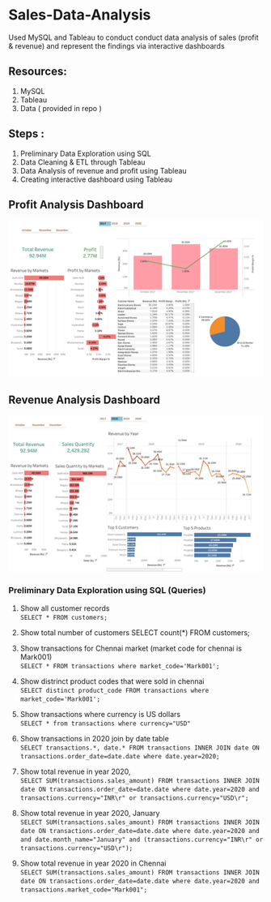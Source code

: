# Sales-Data-Analysis
Used MySQL and Tableau to conduct conduct data analysis of sales (profit &amp; revenue) and represent the findings via interactive dashboards 

## Resources: 
1. MySQL 
2.  Tableau 
3.  Data ( provided in repo )

## Steps : 
1. Preliminary Data Exploration using SQL 
2.  Data Cleaning & ETL through Tableau 
3.  Data Analysis of revenue and profit using Tableau
4.  Creating interactive dashboard using Tableau

## Profit Analysis Dashboard
![]( ProfitDashboard.png )

## Revenue Analysis Dashboard
![]( RevenueDashboard.png )


### Preliminary Data Exploration using SQL (Queries)
1. Show all customer records <br />
 `SELECT * FROM customers;`

2. Show total number of customers
SELECT count(*) FROM customers;

3. Show transactions for Chennai market (market code for chennai is Mark001) <br />
`SELECT * FROM transactions where market_code='Mark001'; `

4. Show distrinct product codes that were sold in chennai <br />
`SELECT distinct product_code FROM transactions where market_code='Mark001';`

5. Show transactions where currency is US dollars <br />
 `SELECT * from transactions where currency="USD"`

6. Show transactions in 2020 join by date table <br />
`SELECT transactions.*, date.* FROM transactions INNER JOIN date ON transactions.order_date=date.date where date.year=2020;`

7. Show total revenue in year 2020, <br />
`SELECT SUM(transactions.sales_amount) FROM transactions INNER JOIN date ON transactions.order_date=date.date where date.year=2020 and    transactions.currency="INR\r" or transactions.currency="USD\r";`

8. Show total revenue in year 2020, January <br />
`SELECT SUM(transactions.sales_amount) FROM transactions INNER JOIN date ON transactions.order_date=date.date where date.year=2020 and and date.month_name="January" and (transactions.currency="INR\r" or transactions.currency="USD\r");`

9. Show total revenue in year 2020 in Chennai <br />
`SELECT SUM(transactions.sales_amount) FROM transactions INNER JOIN date ON transactions.order_date=date.date where date.year=2020 and transactions.market_code="Mark001";`

